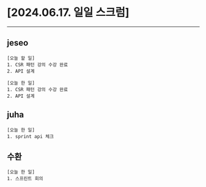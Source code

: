 # [2024.06.17. 일일 스크럼]
----

## jeseo
	[오늘 할 일]
	1. CSR 패턴 강의 수강 완료
	2. API 설계

	[오늘 한 일]
	1. CSR 패턴 강의 수강 완료
	2. API 설계


## juha
	[오늘 한 일]
	1. sprint api 체크


## 수환
	[오늘 한 일]
	1. 스프린트 회의


